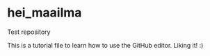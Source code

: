 # hei_maailma
Test repository

This is a tutorial file to learn how to use the GitHub editor.
Liking it! :)
